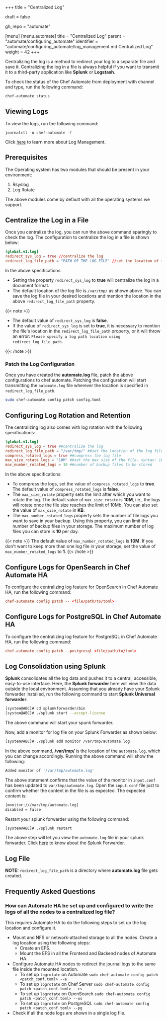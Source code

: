 +++
title = "Centralized Log"

draft = false

gh_repo = "automate"

[menu]
  [menu.automate]
    title = "Centralized Log"
    parent = "automate/configuring_automate"
    identifier = "automate/configuring_automate/log_management.md Centralized Log"
    weight = 42
+++

Centralizing the log is a method to redirect your log to a separate file and save it. Centralizing the log in a file is always helpful if you want to transmit it to a third-party application like **Splunk** or **Logstash**.

To check the status of the Chef Automate from deployment with channel and type, run the following command:

```bash
chef-automate status
```

## Viewing Logs

To view the logs, run the following command:

```shell
journalctl -u chef-automate -f
```

Click [here](/automate/log_management) to learn more about Log Management.

## Prerequisites

The Operating system has two modules that should be present in your environment:

1. Rsyslog
1. Log Rotate

The above modules come by default with all the operating systems we support.

## Centralize the Log in a File

Once you centralize the log, you can run the above command sparingly to check the log. The configuration to centralize the log in a file is shown below:

```toml
[global.v1.log]
redirect_sys_log = true //centralize the log
redirect_log_file_path = "PATH OF THE LOG FILE" //set the location of the log file. syntax: /var/tmp/
```

In the above specifications:

- Setting the property `redirect_sys_log` to **true** will centralize the log in a document format.
- The default location of the log file is `/var/tmp/` as shown above. You can save the log file in your desired locations and mention the location in the above `redirect_log_file_path` property.

{{< note >}}

- The default value of `redirect_sys_log` is **false**.
- If the value of `redirect_sys_log` is set to **true**, it is necessary to mention the file's location in the `redirect_log_file_path` property, or it will throw an error: `Please specify a log path location using redirect_log_file_path`.

{{< /note >}}

### Patch the Log Configuration

Once you have created the **automate.log** file, patch the above configurations to chef automate. Patching the configuration will start transmitting the `automate.log` file wherever the location is specified in `redirect_log_file_path`.

```bash
sudo chef-automate config patch config.toml
```

## Configuring Log Rotation and Retention

The centralizing log also comes with log rotation with the following specifications:

```toml
[global.v1.log]
redirect_sys_log = true ##centralize the log
redirect_log_file_path = "/var/tmp/" ##set the location of the log file
compress_rotated_logs = true ##compress the log file
max_size_rotate_logs = "10M" ##set the max size of the file. syntax: 10M, 90k
max_number_rotated_logs = 10 ##number of backup files to be stored
```

In the above specifications:

- To compress the logs, set the value of `compress_rotated_logs` to **true**. The default value of `compress_rotated_logs` is **false**.
- The `max_size_rotate` property sets the limit after which you want to rotate the log. The default value of `max_size_rotate` is **10M**, i.e., the logs will rotate once the file size reaches the limit of 10Mb. You can also set the value of `max_size_rotate` in **KB**.
- The `max_number_rotated_logs` property sets the number of file logs you want to save in your backup. Using this property, you can limit the number of backup files in your storage. The maximum number of log files you can store is **10** per day.

{{< note >}} The default value of `max_number_rotated_logs` is **10M**. If you don't want to keep more than one log file in your storage, set the value of `max_number_rotated_logs` to **1**. {{< /note >}}

## Configure Logs for OpenSearch in Chef Automate HA

To configure the centralizing log feature for OpenSearch in Chef Automate HA, run the following command:

```toml
chef-automate config patch -- <file/path/to/toml>
```

## Configure Logs for PostgreSQL in Chef Automate HA

To configure the centralizing log feature for PostgreSQL in Chef Automate HA, run the following command:

```toml
chef-automate config patch --postgresql <file/path/to/toml>
```

## Log Consolidation using Splunk

**Splunk** consolidates all the log data and pushes it to a central, accessible, easy-to-use interface. Here, the **Splunk forwarder** here will view the data outside the local environment. Assuming that you already have your Splunk forwarder installed, run the following command to start **Splunk Universal forwarder**:

```bash
[system@ABC]# cd splunkforwarder/bin
[system@ABC]# ./splunk start --accept-license
```

The above command will start your spunk forwarder.

Now, add a monitor for log file on your Splunk Forwarder as shown below:

```bash
[system@ABC]# ./splunk add monitor /var/tmp/automate.log
```

In the above command, **/var/tmp/** is the location of the `automate.log`, which you can change accordingly. Running the above command will show the following:

```bash
Added monitor of '/var/tmp/automate.log'
```

The above statement confirms that the value of the monitor in `input.conf` has been updated to `var/tmp/automate.log`. Open the `input.conf` file just to confirm whether the content in the file is as expected. The expected content is:

```bash
[monitor:///var/tmp/automate.log]
disabled = false
```

Restart your splunk forwarder using the following command:

```bash
[system@ABC]# ./splunk restart
```

The above step will let you view the `automate.log` file in your splunk forwarder. Click [here](https://statics.teams.cdn.office.net/evergreen-assets/safelinks/1/atp-safelinks.html) to know about the Splunk Forwarder.

## Log File

**NOTE:** `redirect_log_file_path` is a directory where **automate.log** file gets created.

## Frequently Asked Questions

### How can Automate HA be set up and configured to write the logs of all the nodes to a centralized log file?

This requires Automate HA to do the following steps to set up the log location and configure it.

- Mount and NFS or network-attached storage to all the nodes. Create a log location using the following steps:
  - Create an EFS.
  - Mount the EFS in all the Frontend and Backend nodes of Automate HA.
- Configure Automate HA nodes to redirect the journal logs to the same file inside the mounted location.
  - To set up `logrotate` on Automate `sudo chef-automate config patch <patch_conf.toml> --a`
  - To set up `logrotate` on Chef Server `sudo chef-automate config patch <patch_conf.toml> --cs`
  - To set up `logrotate` on OpenSearch `sudo chef-automate config patch <patch_conf.toml> --os`
  - To set up `logrotate` on PostgreSQL `sudo chef-automate config patch <patch_conf.toml> --pg`
- Check if all the node logs are shown in a single log file.
